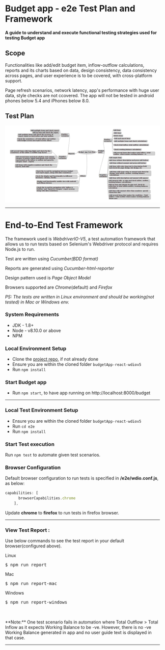 # Budget app - e2e Test Plan and Framework

**A guide to understand and execute functional testing strategies used for testing Budget app**

## Scope

Functionalities like add/edit budget item, inflow-outflow calculations, reports and its charts based on data, design consistency, data consistency across pages, and user experience is to be covered, with cross-platform support. 

Page refresh scenarios, network latency, app's performance with huge user data, style checks are not ccovered. The app will not be tested in android phones below 5.4 and iPhones below 8.0.

## Test Plan

![Test plan Mind Map](https://github.com/abhiattipra/budgetApp-react-wdiov5/blob/master/e2e/images/TestPlanMindMap.png)

---

# End-to-End Test Framework

The framework used is _WebdriverIO-V5_, a test automation framework that allows us to run tests based on Selenium's Webdriver protocol and requires Node.js to run.

Test are written using _Cucumber(BDD format)_

Reports are generated using _Cucumber-html-reporter_

Design pattern used is _Page Object Model_

Browsers supported are _Chrome_(default) and _Firefox_


_PS: The tests are written in Linux environment and should be working(not tested) in Mac or Windows env._




### System Requirements

* JDK - 1.8+
* Node - v8.10.0 or above
* NPM

### Local Environment Setup

* Clone the [project repo](https://github.com/abhiattipra/budgetApp-react-wdiov5.git), if not already done
* Ensure you are within the cloned folder `budgetApp-react-wdiov5`
* Run `npm install`

### Start Budget app

* Run `npm start`, to have app running on http://localhost:8000/budget

---


### Local Test Environment Setup

* Ensure you are within the cloned folder `budgetApp-react-wdiov5`
* Run `cd e2e`
* Run `npm install`

### Start Test execution

Run `npm test` to automate given test scenarios.

### Browser Configuration

Default browser configuration to run tests is specified in **/e2e/wdio.conf.js**, as below:

```javascript
capabilities: [
      browserCapabilities.chrome
    ],
```

Update **chrome** to **firefox** to run tests in firefox browser.

---

### View Test Report :

Use below commands to see the test report in your default browser(configured above).

Linux
<pre>
$ npm run report
</pre>

Mac
<pre>
$ npm run report-mac
</pre>

Windows
<pre>
$ npm run report-windows
</pre>

<br/>
<br/>
**Note:** One test scenario fails in automation where Total Outflow > Total Inflow as it expects Working Balance to be -ve. However, there is no -ve Working Balance generated in app and no user guide text is displayed in that case.

---